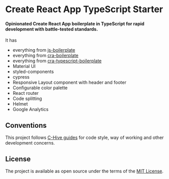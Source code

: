 # Create React App TypeScript Starter

#### Opinionated Create React App boilerplate in TypeScript for rapid development with battle-tested standards.

It has
- everything from [js-boilerplate](https://github.com/c-hive/js-boilerplate)
- everything from [cra-boilerplate](https://github.com/c-hive/cra-boilerplate)
- everything from [cra-typescript-boilerplate](https://github.com/c-hive/cra-typescript-boilerplate)
- Material UI
- styled-components
- cypress
- Responsive Layout component with header and footer
- Configurable color palette
- React router
- Code splitting
- Helmet
- Google Analytics

## Conventions

This project follows [C-Hive guides](https://github.com/c-hive/guides) for code style, way of working and other development concerns.

## License

The project is available as open source under the terms of the [MIT License](http://opensource.org/licenses/MIT).
